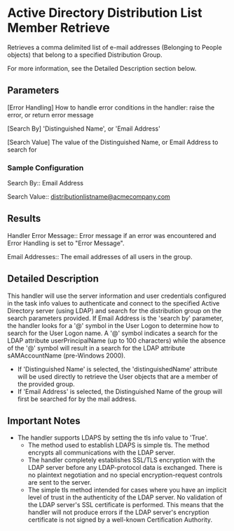 # Active Directory Distribution List Member Retrieve
Retrieves a comma delimited list of e-mail addresses (Belonging to People objects)
that belong to a specified Distribution Group.

For more information, see the Detailed Description section below.

## Parameters
[Error Handling] 
    How to handle error conditions in the handler: raise the error, or return error message

[Search By]
    'Distinguished Name', or 'Email Address'

[Search Value]
    The value of the Distinguished Name, or Email
    Address to search for

### Sample Configuration
Search By::                             Email Address

Search Value::                          distributionlistname@acmecompany.com

## Results
Handler Error Message::     Error message if an error was encountered and 
                            Error Handling is set to "Error Message".

Email Addresses::           The email addresses of all users in the group.

## Detailed Description
This handler will use the server information and user credentials configured in
the task info values to authenticate and connect to the specified Active
Directory server (using LDAP) and search for the distribution group on the
search parameters provided.  If Email Address is the 'search by' parameter, the
handler looks for a '@' symbol in the User Logon to determine how to search for
the User Logon name.  A '@' symbol indicates a search for the LDAP attribute
userPrincipalName (up to 100 characters) while the absence of the '@' symbol
will result in a search for the LDAP attribute sAMAccountName (pre-Windows 2000).

* If 'Distinguished Name' is selected, the 'distinguishedName' attribute will be
  used directly to retrieve the User objects that are a member of the provided group.
* If 'Email Address' is selected, the Distinguished Name of the group will first be
  searched for by the mail address.

## Important Notes
* The handler supports LDAPS by setting the tls info value to 'True'.
  * The method used to establish LDAPS is simple tls.  The method encrypts all communications with the LDAP server.
  * The handler completely establishes SSL/TLS encryption with the LDAP server before any LDAP-protocol data is exchanged. There is no plaintext negotiation and no special encryption-request controls are sent to the server.
  * The simple tls method intended for cases where you have an implicit level of trust in the authenticity of the LDAP server. No validation of the LDAP server's SSL certificate is performed. This means that the handler will not produce errors if the LDAP server's encryption certificate is not signed by a well-known Certification Authority.